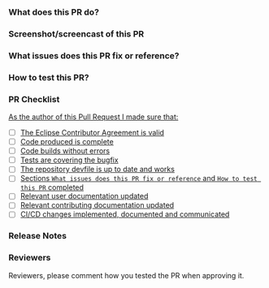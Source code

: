 <!-- Please review the following before submitting a PR:
Che's Contributing Guide: https://github.com/eclipse/che/blob/master/CONTRIBUTING.md
Pull Request Policy: https://github.com/eclipse/che/wiki/Development-Workflow#pull-requests
-->

### What does this PR do?


### Screenshot/screencast of this PR
<!-- Please include a screenshot or a screencast explaining what is doing this PR -->


### What issues does this PR fix or reference?
<!-- Please include any related issue from eclipse che repository (or from another issue tracker).
     Include link to other pull requests like documentation PR from [the docs repo](https://github.com/eclipse/che-docs)
-->


### How to test this PR?
<!-- Please explain for example :
  - The test platform (openshift, kubernetes, minikube, CodeReady Container, docker-desktop, etc)
  - Installation method: chectl / che-operator
  - steps to reproduce
 -->


### PR Checklist

[As the author of this Pull Request I made sure that:](https://github.com/eclipse/che/blob/master/CONTRIBUTING.md#pull-request-template-and-its-checklist)

- [ ] [The Eclipse Contributor Agreement is valid](https://github.com/eclipse/che/blob/master/CONTRIBUTING.md#the-eclipse-contributor-agreement-is-valid)
- [ ] [Code produced is complete](https://github.com/eclipse/che/blob/master/CONTRIBUTING.md#code-produced-is-complete)
- [ ] [Code builds without errors](https://github.com/eclipse/che/blob/master/CONTRIBUTING.md#code-builds-without-errors)
- [ ] [Tests are covering the bugfix](https://github.com/eclipse/che/blob/master/CONTRIBUTING.md#tests-are-covering-the-bugfix)
- [ ] [The repository devfile is up to date and works](https://github.com/eclipse/che/blob/master/CONTRIBUTING.md#the-repository-devfile-is-up-to-date-and-works)
- [ ] [Sections `What issues does this PR fix or reference` and `How to test this PR` completed](https://github.com/eclipse/che/blob/master/CONTRIBUTING.md#sections-what-issues-does-this-pr-fix-or-reference-and-how-to-test-this-pr-completed)
- [ ] [Relevant user documentation updated](https://github.com/eclipse/che/blob/master/CONTRIBUTING.md#relevant-contributing-documentation-updated)
- [ ] [Relevant contributing documentation updated](https://github.com/eclipse/che/blob/master/CONTRIBUTING.md#relevant-contributing-documentation-updated)
- [ ] [CI/CD changes implemented, documented and communicated](https://github.com/eclipse/che/blob/master/CONTRIBUTING.md#cicd-changes-implemented-documented-and-communicated)

### Release Notes

### Reviewers

Reviewers, please comment how you tested the PR when approving it.

